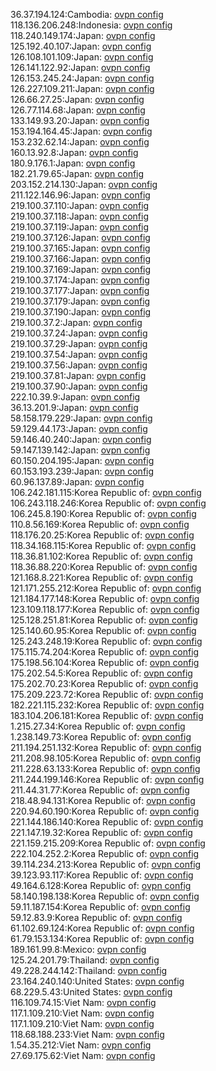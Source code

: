 36.37.194.124:Cambodia: [ovpn config](vpn/36_37_194_124.ovpn)  
118.136.206.248:Indonesia: [ovpn config](vpn/118_136_206_248.ovpn)  
118.240.149.174:Japan: [ovpn config](vpn/118_240_149_174.ovpn)  
125.192.40.107:Japan: [ovpn config](vpn/125_192_40_107.ovpn)  
126.108.101.109:Japan: [ovpn config](vpn/126_108_101_109.ovpn)  
126.141.122.92:Japan: [ovpn config](vpn/126_141_122_92.ovpn)  
126.153.245.24:Japan: [ovpn config](vpn/126_153_245_24.ovpn)  
126.227.109.211:Japan: [ovpn config](vpn/126_227_109_211.ovpn)  
126.66.27.25:Japan: [ovpn config](vpn/126_66_27_25.ovpn)  
126.77.114.68:Japan: [ovpn config](vpn/126_77_114_68.ovpn)  
133.149.93.20:Japan: [ovpn config](vpn/133_149_93_20.ovpn)  
153.194.164.45:Japan: [ovpn config](vpn/153_194_164_45.ovpn)  
153.232.62.14:Japan: [ovpn config](vpn/153_232_62_14.ovpn)  
160.13.92.8:Japan: [ovpn config](vpn/160_13_92_8.ovpn)  
180.9.176.1:Japan: [ovpn config](vpn/180_9_176_1.ovpn)  
182.21.79.65:Japan: [ovpn config](vpn/182_21_79_65.ovpn)  
203.152.214.130:Japan: [ovpn config](vpn/203_152_214_130.ovpn)  
211.122.146.96:Japan: [ovpn config](vpn/211_122_146_96.ovpn)  
219.100.37.110:Japan: [ovpn config](vpn/219_100_37_110.ovpn)  
219.100.37.118:Japan: [ovpn config](vpn/219_100_37_118.ovpn)  
219.100.37.119:Japan: [ovpn config](vpn/219_100_37_119.ovpn)  
219.100.37.126:Japan: [ovpn config](vpn/219_100_37_126.ovpn)  
219.100.37.165:Japan: [ovpn config](vpn/219_100_37_165.ovpn)  
219.100.37.166:Japan: [ovpn config](vpn/219_100_37_166.ovpn)  
219.100.37.169:Japan: [ovpn config](vpn/219_100_37_169.ovpn)  
219.100.37.174:Japan: [ovpn config](vpn/219_100_37_174.ovpn)  
219.100.37.177:Japan: [ovpn config](vpn/219_100_37_177.ovpn)  
219.100.37.179:Japan: [ovpn config](vpn/219_100_37_179.ovpn)  
219.100.37.190:Japan: [ovpn config](vpn/219_100_37_190.ovpn)  
219.100.37.2:Japan: [ovpn config](vpn/219_100_37_2.ovpn)  
219.100.37.24:Japan: [ovpn config](vpn/219_100_37_24.ovpn)  
219.100.37.29:Japan: [ovpn config](vpn/219_100_37_29.ovpn)  
219.100.37.54:Japan: [ovpn config](vpn/219_100_37_54.ovpn)  
219.100.37.56:Japan: [ovpn config](vpn/219_100_37_56.ovpn)  
219.100.37.81:Japan: [ovpn config](vpn/219_100_37_81.ovpn)  
219.100.37.90:Japan: [ovpn config](vpn/219_100_37_90.ovpn)  
222.10.39.9:Japan: [ovpn config](vpn/222_10_39_9.ovpn)  
36.13.201.9:Japan: [ovpn config](vpn/36_13_201_9.ovpn)  
58.158.179.229:Japan: [ovpn config](vpn/58_158_179_229.ovpn)  
59.129.44.173:Japan: [ovpn config](vpn/59_129_44_173.ovpn)  
59.146.40.240:Japan: [ovpn config](vpn/59_146_40_240.ovpn)  
59.147.139.142:Japan: [ovpn config](vpn/59_147_139_142.ovpn)  
60.150.204.195:Japan: [ovpn config](vpn/60_150_204_195.ovpn)  
60.153.193.239:Japan: [ovpn config](vpn/60_153_193_239.ovpn)  
60.96.137.89:Japan: [ovpn config](vpn/60_96_137_89.ovpn)  
106.242.181.115:Korea Republic of: [ovpn config](vpn/106_242_181_115.ovpn)  
106.243.118.246:Korea Republic of: [ovpn config](vpn/106_243_118_246.ovpn)  
106.245.8.190:Korea Republic of: [ovpn config](vpn/106_245_8_190.ovpn)  
110.8.56.169:Korea Republic of: [ovpn config](vpn/110_8_56_169.ovpn)  
118.176.20.25:Korea Republic of: [ovpn config](vpn/118_176_20_25.ovpn)  
118.34.168.115:Korea Republic of: [ovpn config](vpn/118_34_168_115.ovpn)  
118.36.81.102:Korea Republic of: [ovpn config](vpn/118_36_81_102.ovpn)  
118.36.88.220:Korea Republic of: [ovpn config](vpn/118_36_88_220.ovpn)  
121.168.8.221:Korea Republic of: [ovpn config](vpn/121_168_8_221.ovpn)  
121.171.255.212:Korea Republic of: [ovpn config](vpn/121_171_255_212.ovpn)  
121.184.177.148:Korea Republic of: [ovpn config](vpn/121_184_177_148.ovpn)  
123.109.118.177:Korea Republic of: [ovpn config](vpn/123_109_118_177.ovpn)  
125.128.251.81:Korea Republic of: [ovpn config](vpn/125_128_251_81.ovpn)  
125.140.60.95:Korea Republic of: [ovpn config](vpn/125_140_60_95.ovpn)  
125.243.248.19:Korea Republic of: [ovpn config](vpn/125_243_248_19.ovpn)  
175.115.74.204:Korea Republic of: [ovpn config](vpn/175_115_74_204.ovpn)  
175.198.56.104:Korea Republic of: [ovpn config](vpn/175_198_56_104.ovpn)  
175.202.54.5:Korea Republic of: [ovpn config](vpn/175_202_54_5.ovpn)  
175.202.70.23:Korea Republic of: [ovpn config](vpn/175_202_70_23.ovpn)  
175.209.223.72:Korea Republic of: [ovpn config](vpn/175_209_223_72.ovpn)  
182.221.115.232:Korea Republic of: [ovpn config](vpn/182_221_115_232.ovpn)  
183.104.206.181:Korea Republic of: [ovpn config](vpn/183_104_206_181.ovpn)  
1.215.27.34:Korea Republic of: [ovpn config](vpn/1_215_27_34.ovpn)  
1.238.149.73:Korea Republic of: [ovpn config](vpn/1_238_149_73.ovpn)  
211.194.251.132:Korea Republic of: [ovpn config](vpn/211_194_251_132.ovpn)  
211.208.98.105:Korea Republic of: [ovpn config](vpn/211_208_98_105.ovpn)  
211.228.63.133:Korea Republic of: [ovpn config](vpn/211_228_63_133.ovpn)  
211.244.199.146:Korea Republic of: [ovpn config](vpn/211_244_199_146.ovpn)  
211.44.31.77:Korea Republic of: [ovpn config](vpn/211_44_31_77.ovpn)  
218.48.94.131:Korea Republic of: [ovpn config](vpn/218_48_94_131.ovpn)  
220.94.60.190:Korea Republic of: [ovpn config](vpn/220_94_60_190.ovpn)  
221.144.186.140:Korea Republic of: [ovpn config](vpn/221_144_186_140.ovpn)  
221.147.19.32:Korea Republic of: [ovpn config](vpn/221_147_19_32.ovpn)  
221.159.215.209:Korea Republic of: [ovpn config](vpn/221_159_215_209.ovpn)  
222.104.252.2:Korea Republic of: [ovpn config](vpn/222_104_252_2.ovpn)  
39.114.234.213:Korea Republic of: [ovpn config](vpn/39_114_234_213.ovpn)  
39.123.93.117:Korea Republic of: [ovpn config](vpn/39_123_93_117.ovpn)  
49.164.6.128:Korea Republic of: [ovpn config](vpn/49_164_6_128.ovpn)  
58.140.198.138:Korea Republic of: [ovpn config](vpn/58_140_198_138.ovpn)  
59.11.187.154:Korea Republic of: [ovpn config](vpn/59_11_187_154.ovpn)  
59.12.83.9:Korea Republic of: [ovpn config](vpn/59_12_83_9.ovpn)  
61.102.69.124:Korea Republic of: [ovpn config](vpn/61_102_69_124.ovpn)  
61.79.153.134:Korea Republic of: [ovpn config](vpn/61_79_153_134.ovpn)  
189.161.99.8:Mexico: [ovpn config](vpn/189_161_99_8.ovpn)  
125.24.201.79:Thailand: [ovpn config](vpn/125_24_201_79.ovpn)  
49.228.244.142:Thailand: [ovpn config](vpn/49_228_244_142.ovpn)  
23.164.240.140:United States: [ovpn config](vpn/23_164_240_140.ovpn)  
68.229.5.43:United States: [ovpn config](vpn/68_229_5_43.ovpn)  
116.109.74.15:Viet Nam: [ovpn config](vpn/116_109_74_15.ovpn)  
117.1.109.210:Viet Nam: [ovpn config](vpn/117_1_109_210.ovpn)  
117.1.109.210:Viet Nam: [ovpn config](vpn/117_1_109_210.ovpn)  
118.68.188.233:Viet Nam: [ovpn config](vpn/118_68_188_233.ovpn)  
1.54.35.212:Viet Nam: [ovpn config](vpn/1_54_35_212.ovpn)  
27.69.175.62:Viet Nam: [ovpn config](vpn/27_69_175_62.ovpn)  
